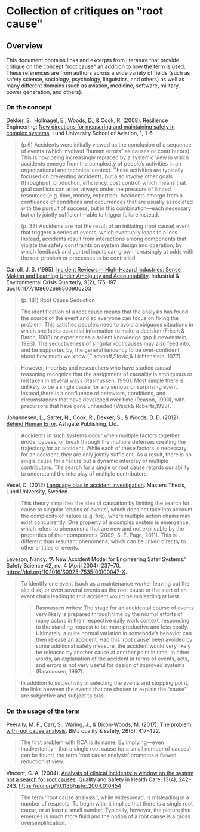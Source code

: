 # Collection of critiques on "root cause"

## Overview

This document contains links and excerpts from literature that provide critique on the concept "root cause" an addition to how the term is used. These references are from authors across a wide variety of fields (such as safety science, sociology, psychology, linguistics, and others) as well as many different domains (such as aviation, medicine, software, military, power generation, and others).

### On the concept

Dekker, S., Hollnagel, E., Woods, D., & Cook, R. (2008). Resilience Engineering: [New directions for measuring and maintaining safety in complex systems](https://www.researchgate.net/publication/238687807_Resilience_Engineering_New_directions_for_measuring_and_maintaining_safety_in_complex_systems). Lund University School of Aviation, 1, 1-6.


>(p.6) Accidents were initially viewed as the conclusion of a sequence of events (which involved “human errors” as causes or contributors). This is now being increasingly replaced by a systemic view in which accidents emerge from the complexity of people’s activities in an organizational and technical context. These activities are typically focused on preventing accidents, but also involve other goals (throughput, production, efficiency, cost control) which means that goal conflicts can arise, always under the pressure of limited resources (e.g. time, money, expertise). Accidents emerge from a confluence of conditions and occurrences that are usually associated with the pursuit of success, but in this combination—each necessary but only jointly sufficient—able to trigger failure instead.

>(p. 33)
>Accidents are not the result of an initiating (root cause) event that triggers a series of events, which eventually leads to a loss. Instead, accidents result from interactions among components that violate the safety constraints on system design and operation, by which feedback and control inputs can grow increasingly at odds with the real problem or processes to be controlled.

Carroll, J. S. (1995). [Incident Reviews in High-Hazard Industries: Sense Making and Learning Under Ambiguity and Accountability](https://journals.sagepub.com/doi/10.1177/108602669500900203). Industrial & Environmental Crisis Quarterly, 9(2), 175–197. doi:10.1177/108602669500900203 

> (p. 181)
Root Cause Seduction
> 
> The identification of a root cause means that the analysis has found the source of the event and so everyone can focus
on fixing the problem. This satisfies people’s need to avoid ambiguous situations in which one lacks essential information to make a decision
(Frisch & Baron, 1988) or experiences a salient knowledge gap (Loewenstein, 1993). The seductiveness of singular root causes may also feed into, and be supported by, the general tendency to be over-confident about how much we know (Fischhoff,Slovic,& Lichtenstein, 1977).

> However, theorists and researchers who have studied causal reasoning recognize that the assignment of causality is ambiguous or mistaken in several ways (Rasmussen, 1990). Most simple there is unlikely to be a single cause for any serious or surprising event. Instead,there is a confluence of behaviors, conditions, and circumstances that have developed over time (Reason, 1990), with precursors that have gone unheeded (Weick& Roberts,1993).


Johannesen, L., Sarter, N., Cook, R., Dekker, S., & Woods, D. D. (2012). [Behind Human Error](https://bookshop.org/books/behind-human-error/9780754678342). Ashgate Publishing, Ltd..

> Accidents in such systems occur when multiple factors together erode, bypass, or break through the multiple defenses creating the trajectory for an accident. While each of these factors is necessary for an accident, they are only jointly sufficient. As a result, there is no single cause for a failure but a dynamic interplay of multiple contributors. The search for a single or root cause retards our ability to understand the interplay of multiple contributors.

Vesel, C. (2012) [Language bias in accident investigation](https://lup.lub.lu.se/student-papers/search/publication/2971193). Masters Thesis, Lund University, Sweden.

> This theory simplifies the idea of causation by limiting the search for cause to singular 'chains of events', which does not take into account the complexity of nature (e.g. fire), where multiple action chains may exist concurrently. One property of a complex system is emergence, which refers to phenomena that are new and not explicable by the properties of their components (2009; S. E. Page, 2011). This is different than resultant phenomena, which can be linked directly to other entities or events.

Leveson, Nancy. “A New Accident Model for Engineering Safer Systems.” Safety Science 42, no. 4 (April 2004): 237–70. https://doi.org/10.1016/S0925-7535(03)00047-X.

> To identify one event (such as a maintenance worker leaving out the slip disk) or even several events as the root cause or the start of an event chain leading to this accident would be misleading at best.
>> Rasmussen writes:
The stage for an accidental course of events very likely is prepared through time by the normal efforts of many actors in their respective daily work context, responding to the standing request to be more productive and less costly. Ultimately, a quite normal variation in somebody’s behavior can then release an accident. Had this ‘root cause’ been avoided by some additional safety measure, the accident would very likely be released by another cause at another point in time. In other words, an explanation of the accident in terms of events, acts, and errors is not very useful for design of improved systems (Rasmussen, 1997).

> In addition to subjectivity in selecting the events and stopping point, the links between the events that are chosen to explain the “cause” are subjective and subject to bias.

### On the usage of the term

Peerally, M. F., Carr, S., Waring, J., & Dixon-Woods, M. (2017). [The problem with root cause analysis](https://qualitysafety.bmj.com/content/qhc/26/5/417.full.pdf). BMJ quality & safety, 26(5), 417-422.

> The first problem with RCA is its name. By implying—even inadvertently—that a single root cause (or a small number of causes) can be found, the term ‘root cause analysis’ promotes a flawed reductionist view.

Vincent, C. A. (2004). [Analysis of clinical incidents: a window on the system not a search for root causes](https://www.researchgate.net/publication/8420168_Analysis_of_clinical_incidents_A_window_on_the_system_not_a_search_for_root_causes). Quality and Safety in Health Care, 13(4), 242–243. https://doi.org/10.1136/qshc.2004.010454


> The term ‘‘root cause analysis’’, while widespread, is misleading in a number of respects. To begin with, it implies that there is a single root cause, or at least a small number. Typically, however, the picture that emerges is much more fluid and the notion of a root cause is a gross oversimplification.

